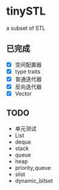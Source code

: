 # tinySTL
a subset of STL

## 已完成

- [x] 空间配置器
- [x] type traits
- [x] 普通迭代器
- [x] 反向迭代器
- [x] Vector

## TODO

- 单元测试
- List
- deque
- stack
- queue
- heap
- priority_queue
- slist
- dynamic_bitset
